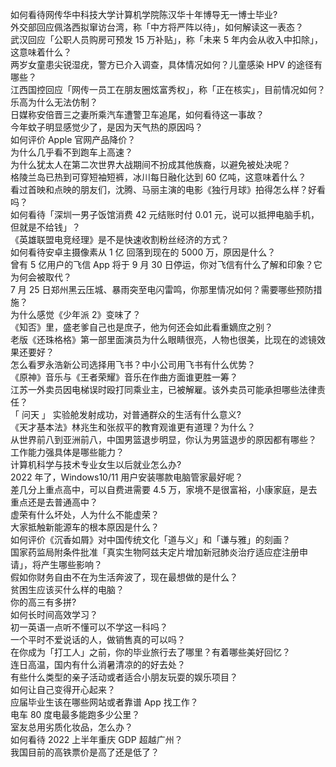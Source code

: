 如何看待网传华中科技大学计算机学院陈汉华十年博导无一博士毕业?  
外交部回应佩洛西拟窜访台湾，称「中方将严阵以待」，如何解读这一表态？  
武汉回应「公职人员购房可预发 15 万补贴」，称「未来 5 年内会从收入中扣除」，这意味着什么？  
两岁女童患尖锐湿疣，警方已介入调查，具体情况如何？儿童感染 HPV 的途径有哪些？  
江西国控回应「网传一员工在朋友圈炫富秀权」，称「正在核实」，目前情况如何？  
乐高为什么无法仿制？  
日媒称安倍晋三之妻所乘汽车遭警卫车追尾，如何看待这一事故？  
今年蚊子明显感觉少了，是因为天气热的原因吗？  
如何评价 Apple 官网产品降价？  
为什么几乎看不到跑车上高速？  
为什么犹太人在第二次世界大战期间不扮成其他族裔，以避免被处决呢？  
格陵兰岛已热到可穿短袖短裤，冰川每日融化达到 60 亿吨，这意味着什么？  
看过首映和点映的朋友们，沈腾、马丽主演的电影《独行月球》拍得怎么样？好看吗？  
如何看待「深圳一男子饭馆消费 42 元结账时付 0.01 元，说可以抵押电脑手机，但就是不给钱」？  
《英雄联盟电竞经理》是不是快速收割粉丝经济的方式？  
如何看待安卓主摄像素从 1 亿 回落到现在的 5000 万，原因是什么？  
曾有 5 亿用户的飞信 App 将于 9 月 30 日停运，你对飞信有什么了解和印象？它为何会被取代？  
7 月 25 日郑州黑云压城、暴雨突至电闪雷鸣，你那里情况如何？需要哪些预防措施？  
为什么感觉《少年派 2》变味了？  
《知否》里，盛老爹自己也是庶子，他为何还会如此看重嫡庶之别？  
老版《还珠格格》第一部里面演员为什么眼睛很亮，人物也很美，比现在的滤镜效果还要好？  
怎么看罗永浩新公司选择用飞书？中小公司用飞书有什么优势？  
《原神》音乐与《王者荣耀》音乐在作曲方面谁更胜一筹？  
江苏一外卖员因电梯误时殴打同乘业主，已被解雇。该外卖员可能承担哪些法律责任？  
「 问天 」 实验舱发射成功，对普通群众的生活有什么意义?  
《天才基本法》林兆生和张叔平的教育观谁更有道理？为什么？  
从世界前八到亚洲前八，中国男篮退步明显，你认为男篮退步的原因都有哪些？  
工作能力强具体是哪些能力？  
计算机科学与技术专业女生以后就业怎么办?  
2022 年了，Windows10/11 用户安装哪款电脑管家最好呢？  
差几分上重点高中，可以自费进需要 4.5 万，家境不是很富裕，小康家庭，是去重点还是去普通高中？  
虚荣有什么坏处，人为什么不能虚荣？  
大家抵触新能源车的根本原因是什么？  
如何评价《沉香如屑》对中国传统文化「道与义」和「谦与雅」的刻画？  
国家药监局附条件批准「真实生物阿兹夫定片增加新冠肺炎治疗适应症注册申请」，将产生哪些影响？  
假如你财务自由不在为生活奔波了，现在最想做的是什么？  
贫困生应该买什么样的电脑？  
你的高三有多拼?  
如何长时间高效学习？  
初一英语一点听不懂可以不学这一科吗？  
一个平时不爱说话的人，做销售真的可以吗？  
在你成为「打工人」之前，你的毕业旅行去了哪里？有着哪些美好回忆？  
连日高温，国内有什么消暑清凉的的好去处？  
有些什么类型的亲子活动或者适合小朋友玩耍的娱乐项目？  
如何让自己变得开心起来？  
应届毕业生该在哪些网站或者靠谱 App 找工作？  
电车 80 度电最多能跑多少公里？  
室友总用劣质化妆品，怎么办？  
如何看待 2022 上半年重庆 GDP 超越广州？  
我国目前的高铁票价是高了还是低了？  
